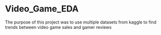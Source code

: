 # Video_Game_EDA

The purpose of this project was to use multiple datasets from kaggle to find trends between video game sales and gamer reviews 
